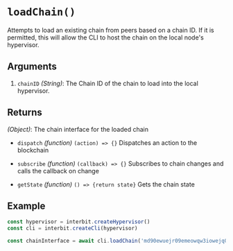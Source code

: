 # `loadChain()`

Attempts to load an existing chain from peers based on a chain ID. If it
is permitted, this will allow the CLI to host the chain on the local
node's hypervisor.


## Arguments

1. `chainID` *(String)*: The Chain ID of the chain to load into the
   local hypervisor.


## Returns

*(Object)*: The chain interface for the loaded chain

- `dispatch` *(function)* `(action) => {}` Dispatches an action to the
  blockchain

- `subscribe` *(function)* `(callback) => {}` Subscribes to chain
  changes and calls the callback on change

- `getState` *(function)* `() => {return state}` Gets the chain state


## Example

```js
const hypervisor = interbit.createHypervisor()
const cli = interbit.createCli(hypervisor)

const chainInterface = await cli.loadChain('md90ewuejr09emeowqw3iowejq03meow9i0w9e')
```
